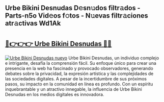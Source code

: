 ## Urbe Bikini Desnudas D𝚎sn𝚞dos filtr𝚊dos - Parts-n5o Vid𝚎os f𝚘tos - N𝚞evas filtr𝚊ciones atr𝚊ctivas Wd1Ak

# <h2><a href="http://mbcatry.tromn.icu/?c=Urbe+Bikini+Desnudas">🔗👉👉👉 Urbe Bikini Desnudas 🔗🔗</a></h2>

[![Urbe Bikini Desnudas nuevo](https://i.imgur.com/pEAQMta.gif)](http://mbcatry.tromn.icu/?c=Urbe+Bikini+Desnudas)
Urbe Bikini Desnudas, un individuo complejo e intrigante, desafía la comprensión fácil. Su enfoque único para crear una presencia en la web ha fascinado y provocado observadores, generando debates sobre la privacidad, la expresión artística y las complejidades de las sociedades digitales. A pesar de la incertidumbre de sus próximos pasos, su impacto en la comunidad en línea es profundo. Con un espíritu inquebrantable y un atractivo innegable, la influencia de Urbe Bikini Desnudas en los medios digitales es innovadora.

